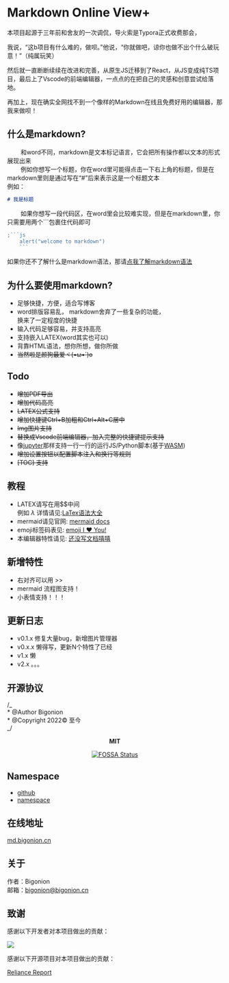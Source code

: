 # Markdown Online View+

本项目起源于三年前和舍友的一次调侃，导火索是Typora正式收费那会，

我说，“这b项目有什么难的，做呗。”他说，“你就做吧，谅你也做不出个什么破玩意！”（纯属玩笑）

然后就一直断断续续在改进和完善，从原生JS迁移到了React，从JS变成纯TS项目，最后上了Vscode的前端编辑器，一点点的在把自己的灵感和创意尝试给落地。

再加上，现在确实全网找不到一个像样的Markdown在线且免费好用的编辑器，那我来做呗！

## 什么是markdown?

&nbsp;&nbsp;&nbsp;&nbsp; &nbsp;&nbsp;&nbsp;和word不同，markdown是文本标记语言，它会把所有操作都以文本的形式展现出来  
&nbsp;&nbsp;&nbsp;&nbsp; &nbsp;&nbsp;&nbsp;例如你想写一个标题，你在word里可能得点击一下右上角的标题，但是在markdown里则是通过写在“#”后来表示这是一个标题文本  
例如：

```md
# 我是标题
```

&nbsp;&nbsp;&nbsp;&nbsp; &nbsp;&nbsp;&nbsp;如果你想写一段代码区，在word里会比较难实现，但是在markdown里，你只需要用两个```包裹住代码即可

````js
;```js
    alert("welcome to markdown")
    ```
````

如果你还不了解什么是markdown语法，那请[点我了解markdown语法](https://markdown.com.cn/intro.html)

## 为什么要使用markdown?

- 足够快捷，方便，适合写博客
- word排版容易乱， markdown舍弃了一些复杂的功能，  
  换来了一定程度的快捷
- 输入代码足够容易，并支持高亮
- 支持嵌入LATEX(word其实也可以)
- 背靠HTML语法，想你所想，做你所做
- ~~当然啦是颜狗最爱ヾ(•ω•`)o~~

## Todo

- <s>增加PDF导出</s>
- <s>增加代码高亮</s>
- <s>LATEX公式支持</s>
- <s>增加快捷键Ctrl+B加粗和Ctrl+Alt+C居中</s>
- <s>Img图片支持</s>
- <s>替换成Vscode前端编辑器，加入完整的快捷键提示支持</s>
- 像[jupyter](https://jupyter.org/)那样支持一行一行的运行JS/Python脚本(基于[WASM](https://developer.mozilla.org/zh-CN/docs/WebAssembly))
- <s>增加设置按钮以配置脚本注入和换行等规则</s>
- <s>[TOC] 支持</s>

## 教程

- LATEX请写在用$$中间  
例如 $\lambda$ 详情请见:[LaTex语法大全](https://hub.fgit.cf/KaTeX/KaTeX/blob/main/docs/supported.md)
- mermaid请见官网: [mermaid docs](https://mermaid.nodejs.cn/syntax/flowchart.html)
- emoji标签码表见: [emoji I :hearts: You!](https://gist.github.com/rxaviers/7360908)
- 本编辑器特性请见: [还没写文档嘻嘻](#)

## 新增特性

- 右对齐可以用 >>
- mermaid 流程图支持！
- 小表情支持！！！

## 更新日志

- v0.1.x 修复大量bug，新增图片管理器
- v0.x.x 懒得写，更新N个特性了已经
- v1.x 懒
- v2.x 。。。

## 开源协议

/_  
\* @Author Bigonion  
\* @Copyright 2022© 至今  
_/  


<center>

**MIT**

[![FOSSA Status](https://app.fossa.com/api/projects/git%2Bgithub.com%2FLiWeny16%2FMarkdownOnline.svg?type=large&issueType=license)](https://app.fossa.com/projects/git%2Bgithub.com%2FLiWeny16%2FMarkdownOnline?ref=badge_large&issueType=license)

</center>

## Namespace

- [github](https://github.com/LiWeny16/MarkdownOnline)
- [namespace](https://bigonion.cn)

## 在线地址

[md.bigonion.cn](https://md.bigonion.cn)

## 关于

作者：Bigonion  
邮箱：bigonion@bigonion.cn

## 致谢

感谢以下开发者对本项目做出的贡献：

<a href="https://github.com/LiWeny16/MarkdownOnline/graphs/contributors">
  <img src="https://contrib.rocks/image?repo=LiWeny16/MarkdownOnline&max=1000" />
</a>

感谢以下开源项目对本项目做出的贡献：

[Reliance Report](/public/LICENSES/report.md)
